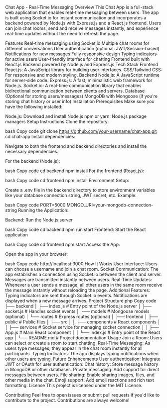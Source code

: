 Chat App - Real-Time Messaging
Overview
This Chat App is a full-stack web application that enables real-time messaging between users. The app is built using Socket.io for instant communication and incorporates a backend powered by Node.js with Express.js and a React.js frontend. Users can join chat rooms, send and receive messages instantly, and experience real-time updates without the need to refresh the page.

Features
Real-time messaging using Socket.io
Multiple chat rooms for different conversations
User authentication (optional: JWT/Session-based)
Notifications for new messages
Fully responsive design
Typing indicators for active users
User-friendly interface for chatting
Frontend built with React.js
Backend powered by Node.js and Express.js
Tech Stack
Frontend
React.js: A JavaScript library for building user interfaces.
CSS/Tailwind CSS: For responsive and modern styling.
Backend
Node.js: A JavaScript runtime for server-side code.
Express.js: A fast, minimalistic web framework for Node.js.
Socket.io: A real-time communication library that enables bidirectional communication between clients and servers.
Database (Optional for storing users/messages)
MongoDB with Mongoose (if you're storing chat history or user info)
Installation
Prerequisites
Make sure you have the following installed:

Node.js: Download and install Node.js
npm or yarn: Node.js package managers
Setup Instructions
Clone the repository:

bash
Copy code
git clone https://github.com/your-username/chat-app.git
cd chat-app
Install dependencies:

Navigate to both the frontend and backend directories and install the necessary dependencies.

For the backend (Node.js):

bash
Copy code
cd backend
npm install
For the frontend (React.js):

bash
Copy code
cd frontend
npm install
Environment Setup:

Create a .env file in the backend directory to store environment variables like your database connection string, JWT secret, etc. Example:

bash
Copy code
PORT=5000
MONGO_URI=your-mongodb-connection-string
Running the Application:

Backend: Run the Node.js server

bash
Copy code
cd backend
npm run start
Frontend: Start the React application

bash
Copy code
cd frontend
npm start
Access the App:

Open the app in your browser:

bash
Copy code
http://localhost:3000
How It Works
User Interface: Users can choose a username and join a chat room.
Socket Communication: The app establishes a connection using Socket.io between the client and server. Messages are transmitted instantly between users.
Real-Time Updates: Whenever a user sends a message, all other users in the same room receive the message instantly without reloading the page.
Additional Features:
Typing indicators are sent through Socket.io events.
Notifications are displayed when a new message arrives.
Project Structure
php
Copy code
├── backend
│   ├── index.js         # Entry point of the Node.js server
│   ├── socket.js        # Handles socket events
│   ├── models           # Mongoose models (optional)
│   └── routes           # Express routes (optional)
│
├── frontend
│   ├── public           # Public files
│   ├── src
│   │   ├── components   # React components
│   │   ├── services     # Socket service for managing socket connection
│   │   ├── App.js       # Main React component
│   │   └── index.js     # Entry point of the React app
│
└── README.md            # Project documentation
Usage
Join a Room: Users can select or create a room to start chatting.
Real-Time Messaging: As users type messages, they appear in the chat room instantly for all participants.
Typing Indicators: The app displays typing notifications when other users are typing.
Future Enhancements
User authentication: Integrate JWT or OAuth for user authentication.
Chat history: Store message history in MongoDB or other databases.
Private messaging: Add support for direct messages between users.
File sharing: Enable sharing images, files, and other media in the chat.
Emoji support: Add emoji reactions and rich text formatting.
License
This project is licensed under the MIT License.

Contributing
Feel free to open issues or submit pull requests if you'd like to contribute to the project. Contributions are always welcome!
